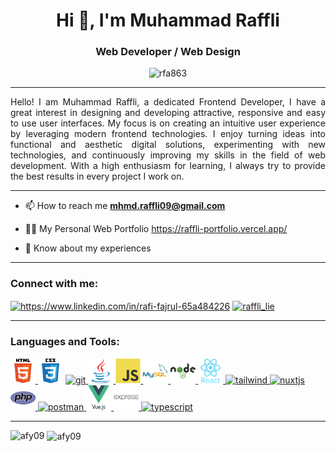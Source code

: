 <h1 align="center">Hi 👋, I'm Muhammad Raffli </h1>

<h3 align="center">Web Developer / Web Design</h3>

<p align="center"> <img src="https://komarev.com/ghpvc/?username=afy09&label=Profile%20views&color=0e75b6&style=flat" alt="rfa863" /> </p>

---

<p align="justify">
Hello! I am Muhammad Raffli, a dedicated Frontend Developer, I have a great interest in designing and developing attractive, responsive and easy to use user interfaces. My focus is on creating an intuitive user experience by leveraging modern frontend technologies.
I enjoy turning ideas into functional and aesthetic digital solutions, experimenting with new technologies, and continuously improving my skills in the field of web development. With a high enthusiasm for learning, I always try to provide the best results in every project I work on.
</p>

---



- 📫 How to reach me **mhmd.raffli09@gmail.com**

- 👨‍💻 My Personal Web Portfolio https://raffli-portfolio.vercel.app/

- 📄 Know about my experiences 


---

<h3 align="left">Connect with me:</h3>
<p align="left">
<a href="https://www.linkedin.com/in/muhammad-raffli-97433b2a5/" target="blank"><img align="center" src="https://raw.githubusercontent.com/rahuldkjain/github-profile-readme-generator/master/src/images/icons/Social/linked-in-alt.svg" alt="https://www.linkedin.com/in/rafi-fajrul-65a484226" height="30" width="40" /></a>
<a href="https://www.instagram.com/raffli_lie/" target="blank"><img align="center" src="https://raw.githubusercontent.com/rahuldkjain/github-profile-readme-generator/master/src/images/icons/Social/instagram.svg" alt="raffli_lie" height="30" width="40" /></a>
</p>

---

<h3 align="left">Languages and Tools:</h3>
<p align="left"> <a href="https://www.w3schools.com/cpp/" target="_blank" rel="noreferrer"> <a href="https://www.w3.org/html/" target="_blank" rel="noreferrer">  <img src="https://raw.githubusercontent.com/devicons/devicon/master/icons/html5/html5-original-wordmark.svg" alt="html5" width="40" height="40"/> </a> <img src="https://raw.githubusercontent.com/devicons/devicon/master/icons/css3/css3-original-wordmark.svg" alt="css3" width="40" height="40"/> </a> <a href="https://expressjs.com" target="_blank" rel="noreferrer"> </a> <a href="https://git-scm.com/" target="_blank" rel="noreferrer"> <img src="https://www.vectorlogo.zone/logos/git-scm/git-scm-icon.svg" alt="git" width="40" height="40"/> </a>  <a href="https://www.java.com" target="_blank" rel="noreferrer"> <img src="https://raw.githubusercontent.com/devicons/devicon/master/icons/java/java-original.svg" alt="java" width="40" height="40"/> </a> <a href="https://developer.mozilla.org/en-US/docs/Web/JavaScript" target="_blank" rel="noreferrer"> <img src="https://raw.githubusercontent.com/devicons/devicon/master/icons/javascript/javascript-original.svg" alt="javascript" width="40" height="40"/> </a> <a href="https://www.mysql.com/" target="_blank" rel="noreferrer"> <img src="https://raw.githubusercontent.com/devicons/devicon/master/icons/mysql/mysql-original-wordmark.svg" alt="mysql" width="40" height="40"/> </a> <a href="https://nodejs.org" target="_blank" rel="noreferrer"> <img src="https://raw.githubusercontent.com/devicons/devicon/master/icons/nodejs/nodejs-original-wordmark.svg" alt="nodejs" width="40" height="40"/> </a> <a href="https://reactjs.org/" target="_blank" rel="noreferrer"> <img src="https://raw.githubusercontent.com/devicons/devicon/master/icons/react/react-original-wordmark.svg" alt="react" width="40" height="40"/> </a> <a href="https://tailwindcss.com/" target="_blank" rel="noreferrer"> <img src="https://www.vectorlogo.zone/logos/tailwindcss/tailwindcss-icon.svg" alt="tailwind" width="40" height="40"/> </a> 
 <a href="https://nuxtjs.org/" target="_blank" rel="noreferrer"> <img src="https://www.vectorlogo.zone/logos/nuxtjs/nuxtjs-icon.svg" alt="nuxtjs" width="40" height="40"/> </a> <a href="https://www.php.net" target="_blank" rel="noreferrer"> <img src="https://raw.githubusercontent.com/devicons/devicon/master/icons/php/php-original.svg" alt="php" width="40" height="40"/> </a> <a href="https://postman.com" target="_blank" rel="noreferrer"> <img src="https://www.vectorlogo.zone/logos/getpostman/getpostman-icon.svg" alt="postman" width="40" height="40"/> </a> <a href="https://vuejs.org/" target="_blank" rel="noreferrer"> <img src="https://raw.githubusercontent.com/devicons/devicon/master/icons/vuejs/vuejs-original-wordmark.svg" alt="vuejs" width="40" height="40"/> </a> <a href="https://laravel.com/" target="_blank" rel="noreferrer"> <img src="https://raw.githubusercontent.com/devicons/devicon/master/icons/express/express-original-wordmark.svg" alt="express" width="40" height="40"/> <img src="[https://raw.githubusercontent.com/devicons/devicon/master/icons/typescript/typescript-wordmark.svg](https://view.svg.zone/view.html?url=https%3A%2F%2Fwww.vectorlogo.zone%2Flogos%2Ftypescriptlang%2Ftypescriptlang-icon.svg&zoom=7.614583492279053&backUrl=https%3A%2F%2Fwww.vectorlogo.zone%2Flogos%2Ftypescriptlang%2Findex.html&backText=Return+to+VectorLogoZone)" alt="typescript" width="40" height="40"/> </a> </p>

---

<p><img align="left" src="https://github-readme-stats.vercel.app/api/top-langs?username=afy09&show_icons=true&locale=en&layout=compact" alt="afy09" /></p>

<p>&nbsp;<img align="center" src="https://github-readme-stats.vercel.app/api?username=afy09&show_icons=true&locale=en" alt="afy09" /></p>
